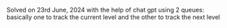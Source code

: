 Solved on 23rd June, 2024 with the help of chat gpt
using 2 queues:
basically one to track the current level and the other to track the next level